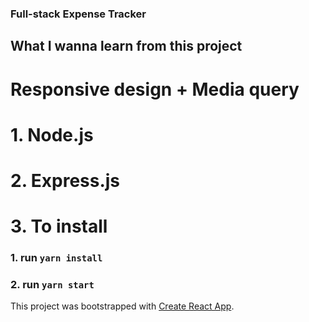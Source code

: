 ### Full-stack Expense Tracker

## What I wanna learn from this project

# Responsive design + Media query

# 1. Node.js

# 2. Express.js

# 3. To install

### 1. run `yarn install`

### 2. run `yarn start`

This project was bootstrapped with [Create React App](https://github.com/facebook/create-react-app).
